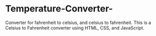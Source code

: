 # Temperature-Converter-
Converter for fahrenheit to celsius, and celsius to fahrenheit.
This is a Celsius to Fahrenheit converter using HTML, CSS, and JavaScript.
